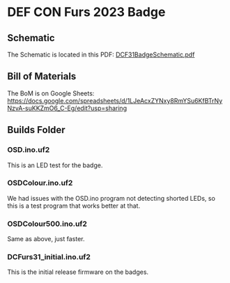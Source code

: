 # DEF CON Furs 2023 Badge 


## Schematic

The Schematic is located in this PDF: [DCF31BadgeSchematic.pdf](https://github.com/defconfurs/dcfurs-badge-dc31-public/blob/main/DCF31BadgeSchematic.pdf)


## Bill of Materials

The BoM is on Google Sheets:  https://docs.google.com/spreadsheets/d/1LJeAcxZYNxy8RmYSu6KfBTrNyNzvA-suKKZmO6_C-Eg/edit?usp=sharing

## Builds Folder

### OSD.ino.uf2

This is an LED test for the badge.

### OSDColour.ino.uf2

We had issues with the OSD.ino program not detecting shorted LEDs, so this is a test program that works better at that.

### OSDColour500.ino.uf2

Same as above, just faster.

### DCFurs31_initial.ino.uf2

This is the initial release firmware on the badges.


